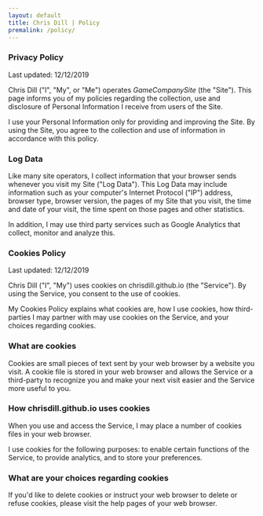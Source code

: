 ```yaml
---
layout: default
title: Chris Dill | Policy
premalink: /policy/
---
```


### Privacy Policy

<span>Last updated: 12/12/2019<span>

Chris Dill ("I", "My", or "Me") operates *GameCompanySite* (the "Site"). This page informs you of my policies regarding the collection, use and disclosure of Personal Information I receive from users of the Site.

I use your Personal Information only for providing and improving the Site. By using the Site, you agree to the collection and use of information in accordance with this policy.

### Log Data

Like many site operators, I collect information that your browser sends whenever you visit my Site ("Log Data").
This Log Data may include information such as your computer's Internet Protocol ("IP") address, browser type, browser version, the pages of my Site that you visit, the time and date of your visit, the time spent on those pages and other statistics.

In addition, I may use third party services such as Google Analytics that collect, monitor and analyze this.

### Cookies Policy

<span>Last updated: 12/12/2019</span>

Chris Dill ("I", "My") uses cookies on chrisdill.github.io (the "Service"). By using the Service, you consent to the use of cookies.

My Cookies Policy explains what cookies are, how I use cookies, how third-parties I may partner with may use cookies on the Service, and your choices regarding cookies.

### What are cookies

Cookies are small pieces of text sent by your web browser by a website you visit. A cookie file is stored in your web browser and allows the Service or a third-party to recognize you and make your next visit easier and the Service more useful to you.

### How chrisdill.github.io uses cookies

When you use and access the Service, I may place a number of cookies files in your web browser.

I use cookies for the following purposes: to enable certain functions of the Service, to provide analytics, and to store your preferences.

### What are your choices regarding cookies

If you'd like to delete cookies or instruct your web browser to delete or refuse cookies, please visit the help pages of your web browser.
